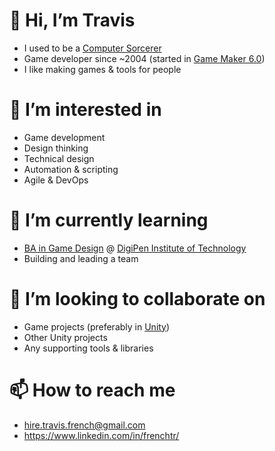 # 👋 Hi, I’m Travis
- I used to be a [Computer Sorcerer](https://en.wikipedia.org/wiki/Information_technology)
- Game developer since ~2004 (started in [Game Maker 6.0](https://gamemaker.io/))
- I like making games & tools for people

# 👀 I’m interested in
- Game development
- Design thinking
- Technical design
- Automation & scripting
- Agile & DevOps

# 🌱 I’m currently learning
- [BA in Game Design](https://www.digipen.edu/academics/game-design-and-development-degrees/ba-in-game-design) @ [DigiPen Institute of Technology](https://www.digipen.edu/)
- Building and leading a team

# 💞️ I’m looking to collaborate on
- Game projects (preferably in [Unity](https://unity.com/))
- Other Unity projects
- Any supporting tools & libraries

# 📫 How to reach me
- hire.travis.french@gmail.com
- https://www.linkedin.com/in/frenchtr/

<!---
frenchtr/frenchtr is a ✨ special ✨ repository because its `README.md` (this file) appears on your GitHub profile.
You can click the Preview link to take a look at your changes.
--->
